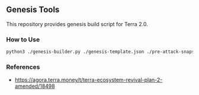 ## Genesis Tools

This repository provides genesis build script for Terra 2.0.


### How to Use
```sh
python3 ./genesis-builder.py ./genesis-template.json ./pre-attack-snapshot.json ./post-attack-snapshot.json ./genesis-validators.json --genesis-time=2022-05-23T06:00:00.000000Z --pretty=true --chain-id=pisco-1 > genesis.json
```

### References
- https://agora.terra.money/t/terra-ecosystem-revival-plan-2-amended/18498
